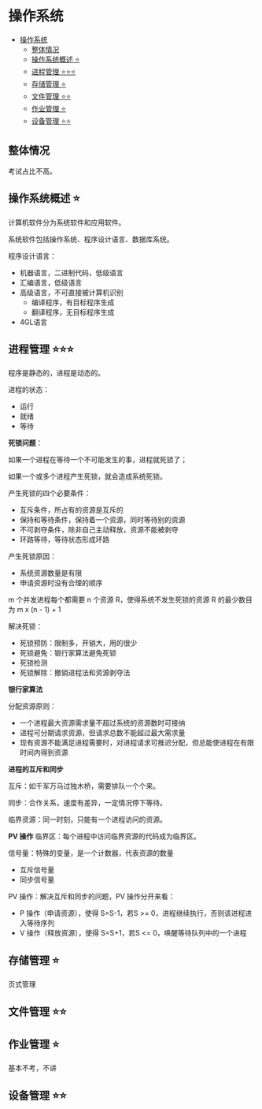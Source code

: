 


# 操作系统

- [操作系统](#操作系统)
  - [整体情况](#整体情况)
  - [操作系统概述 ⭐](#操作系统概述-)
  - [进程管理 ⭐⭐⭐](#进程管理-)
  - [存储管理 ⭐](#存储管理-)
  - [文件管理 ⭐⭐](#文件管理-)
  - [作业管理 ⭐](#作业管理-)
  - [设备管理 ⭐⭐](#设备管理-)

## 整体情况

考试占比不高。

## 操作系统概述 ⭐
计算机软件分为系统软件和应用软件。

系统软件包括操作系统、程序设计语言、数据库系统。

程序设计语言：
- 机器语言，二进制代码，低级语言
- 汇编语言，低级语言
- 高级语言，不可直接被计算机识别
  - 编译程序，有目标程序生成
  - 翻译程序，无目标程序生成
- 4GL语言

## 进程管理 ⭐⭐⭐
程序是静态的，进程是动态的。

进程的状态：
- 运行
- 就绪
- 等待

**死锁问题**：

如果一个进程在等待一个不可能发生的事，进程就死锁了；

如果一个或多个进程产生死锁，就会造成系统死锁。

产生死锁的四个必要条件：
- 互斥条件，所占有的资源是互斥的
- 保持和等待条件，保持着一个资源，同时等待别的资源
- 不可剥夺条件，除非自己主动释放，资源不能被剥夺
- 环路等待，等待状态形成环路

产生死锁原因：
- 系统资源数量是有限
- 申请资源时没有合理的顺序

m 个并发进程每个都需要 n 个资源 R，使得系统不发生死锁的资源 R 的最少数目为 m x (n - 1) + 1

解决死锁：
- 死锁预防：限制多，开销大，用的很少
- 死锁避免：银行家算法避免死锁
- 死锁检测
- 死锁解除：撤销进程法和资源剥夺法

**银行家算法**

分配资源原则：
- 一个进程最大资源需求量不超过系统的资源数时可接纳
- 进程可分期请求资源，但请求总数不能超过最大需求量
- 现有资源不能满足进程需要时，对进程请求可推迟分配，但总能使进程在有限时间内得到资源

**进程的互斥和同步**

互斥：如千军万马过独木桥，需要排队一个个来。

同步：合作关系，速度有差异，一定情况停下等待。

临界资源：同一时刻，只能有一个进程访问的资源。

**PV 操作**
临界区：每个进程中访问临界资源的代码成为临界区。

信号量：特殊的变量，是一个计数器，代表资源的数量
- 互斥信号量
- 同步信号量

PV 操作：解决互斥和同步的问题，PV 操作分开来看：
- P 操作（申请资源），使得 S=S-1，若S >= 0，进程继续执行，否则该进程进入等待序列
- V 操作（释放资源），使得 S=S+1，若S <= 0，唤醒等待队列中的一个进程

## 存储管理 ⭐
页式管理
## 文件管理 ⭐⭐
## 作业管理 ⭐
基本不考，不讲
## 设备管理 ⭐⭐
